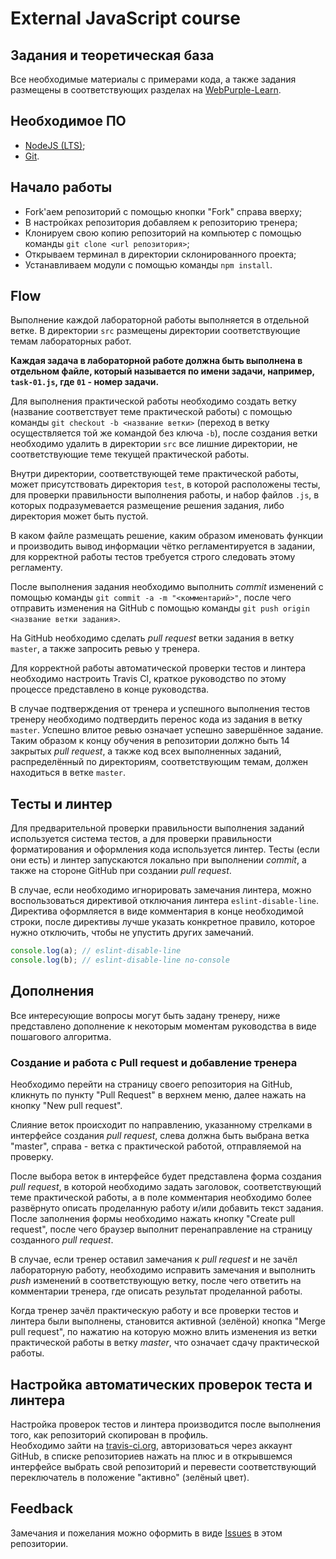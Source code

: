 # External JavaScript course
## Задания и теоретическая база
Все необходимые материалы с примерами кода, а также задания размещены в соответствующих разделах на [WebPurple-Learn](https://webpurple.github.io/learn/).

## Необходимое ПО
* [NodeJS (LTS)](https://nodejs.org/en/);
* [Git](https://git-scm.com/).

## Начало работы
* Fork'аем репозиторий с помощью кнопки "Fork" справа вверху;
* В настройках репозитория добавляем к репозиторию тренера;
* Клонируем свою копию репозиторий на компьютер с помощью команды `git clone <url репозитория>`;
* Открываем терминал в директории склонированного проекта;
* Устанавливаем модули с помощью команды `npm install`.

## Flow
Выполнение каждой лабораторной работы выполняется в отдельной ветке. В директории `src` размещены директории соответствующие темам лабораторных работ.

**Каждая задача в лабораторной работе должна быть выполнена в отдельном файле, который называется по имени задачи, например, ``task-01.js``, где `01` - номер задачи.**

Для выполнения практической работы необходимо создать ветку (название соответствует теме практической работы) с помощью команды `git checkout -b <название ветки>` (переход в ветку осуществляется той же командой без ключа `-b`), после создания ветки необходимо удалить в директории `src` все лишние директории, не соответствующие теме текущей практической работы.    

Внутри директории, соответствующей теме практической работы, может присутствовать директория `test`, в которой расположены тесты, для проверки правильности выполнения работы, и набор файлов `.js`, в которых подразумевается размещение решения задания, либо директория может быть пустой.    

В каком файле размещать решение, каким образом именовать функции и производить вывод информации чётко регламентируется в задании, для корректной работы тестов требуется строго следовать этому регламенту.    

После выполнения задания необходимо выполнить *commit* изменений с помощью команды `git commit -a -m "<комментарий>"`, после чего отправить изменения на GitHub с помощью команды `git push origin <название ветки задания>`.    

На GitHub необходимо сделать *pull request* ветки задания в ветку `master`, а также запросить ревью у тренера.    

Для корректной работы автоматической проверки тестов и линтера необходимо настроить Travis CI, краткое руководство по этому процессе представлено в конце руководства.    

В случае подтверждения от тренера и успешного выполнения тестов тренеру необходимо подтвердить перенос кода из задания в ветку `master`. Успешно влитое ревью означает успешно завершённое задание. Таким образом к концу обучения в репозитории должно быть 14 закрытых *pull request*, а также код всех выполненных заданий, распределённый по директориям, соответствующим темам, должен находиться в ветке `master`.    

## Тесты и линтер
Для предварительной проверки правильности выполнения заданий используется система тестов, а для проверки правильности форматирования и оформления кода используется линтер. Тесты (если они есть) и линтер запускаются локально при выполнении *commit*, а также на стороне GitHub при создании *pull request*.    

В случае, если необходимо игнорировать замечания линтера, можно воспользоваться директивой отключания линтера `eslint-disable-line`. Директива оформляется в виде комментария в конце необходимой строки, после директивы лучше указать конкретное правило, которое нужно отключить, чтобы не упустить других замечаний.    

```javascript
console.log(a); // eslint-disable-line
console.log(b); // eslint-disable-line no-console
```

## Дополнения
Все интересующие вопросы могут быть задану тренеру, ниже представлено дополнение к некоторым моментам руководства в виде пошагового алгоритма.

### Создание и работа с Pull request и добавление тренера
Необходимо перейти на страницу своего репозитория на GitHub, кликнуть по пункту "Pull Request" в верхнем меню, далее нажать на кнопку "New pull request".    

Слияние веток происходит по направлению, указанному стрелками в интерфейсе создания *pull request*, слева должна быть выбрана ветка "master", справа - ветка с практической работой, отправляемой на проверку.    

После выбора веток в интерфейсе будет представлена форма создания *pull request*, в которой необходимо задать заголовок, соответствующий теме практической работы, а в поле комментария необходимо более развёрнуто описать проделанную работу и/или добавить текст задания. После заполнения формы необходимо нажать кнопку "Create pull request", после чего браузер выполнит перенаправление на страницу созданного *pull request*.    

В случае, если тренер оставил замечания к *pull request* и не зачёл лабораторную работу, необходимо исправить замечания и выполнить *push* изменений в соответствующую ветку, после чего ответить на комментарии тренера, где описать результат проделанной работы.    

Когда тренер зачёл практическую работу и все проверки тестов и линтера были выполнены, становится активной (зелёной) кнопка "Merge pull request", по нажатию на которую можно влить изменения из ветки практической работы в ветку *master*, что означает сдачу практической работы.    

## Настройка автоматических проверок теста и линтера
Настройка проверок тестов и линтера производится после выполнения того, как репозиторий скопирован в профиль.    
Необходимо зайти на [travis-ci.org](https://travis-ci.org/), авторизоваться через аккаунт GitHub, в списке репозиториев нажать на плюс и в открывшемся интерфейсе выбрать свой репозиторий и перевести соответствующий переключатель в положение "активно" (зелёный цвет).    

## Feedback
Замечания и пожелания можно оформить в виде [Issues](https://github.com/webpurple/external-courses/issues) в этом репозитории.    
